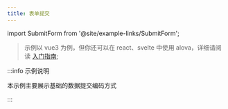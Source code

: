 ```yaml
---
title: 表单提交
---
```


import SubmitForm from '@site/example-links/SubmitForm';

> 示例以 vue3 为例，但你还可以在 react、svelte 中使用 alova，详细请阅读 [入门指南](/tutorial/getting-started/introduce);

<SubmitForm></SubmitForm>

:::info 示例说明

本示例主要展示基础的数据提交编码方式

:::
